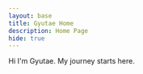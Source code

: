 ```yaml
---
layout: base
title: Gyutae Home 
description: Home Page
hide: true
---
```


Hi I'm Gyutae. My journey starts here.
